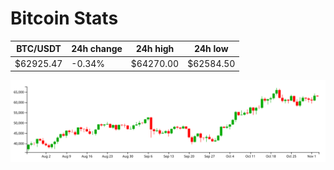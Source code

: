 # Bitcoin Stats

BTC/USDT|24h change|24h high|24h low|
|---|---|---|---|
|$62925.47|-0.34%|$64270.00|$62584.50|

<img src="./chart.svg">
